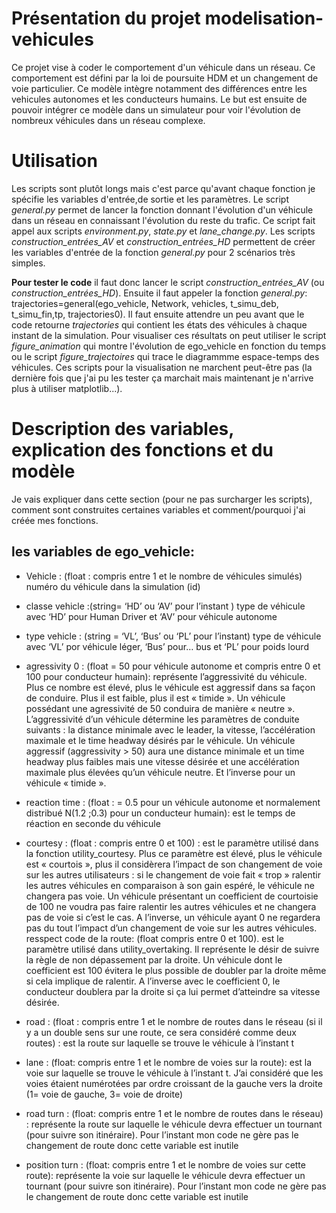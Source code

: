 # Présentation du projet modelisation-vehicules

Ce projet vise à coder le comportement d'un véhicule dans un réseau. Ce comportement est défini par la loi de poursuite HDM et un changement de voie particulier. Ce modèle intègre notamment des différences entre les vehicules autonomes et les conducteurs humains. Le but est ensuite de pouvoir intégrer ce modèle dans un simulateur pour voir l'évolution de nombreux véhicules dans un réseau complexe. 

# Utilisation

Les scripts sont plutôt longs mais c'est parce qu'avant chaque fonction je spécifie les variables d'entrée,de sortie et les paramètres.
Le script *general.py* permet de lancer la fonction donnant l'évolution d'un véhicule dans un réseau en connaissant l'évolution du reste du trafic. Ce script fait appel aux scripts *environment.py*, *state.py* et *lane_change.py*. Les scripts *construction_entrées_AV* et *construction_entrées_HD* permettent de créer les variables d'entrée de la fonction *general.py* pour 2 scénarios très simples. 

__Pour tester le code__ il faut donc lancer le script *construction_entrées_AV* (ou *construction_entrées_HD*). Ensuite il faut appeler la fonction *general.py*: trajectories=general(ego_vehicle, Network, vehicles, t_simu_deb, t_simu_fin,tp, trajectories0). Il faut ensuite attendre un peu avant que le code retourne *trajectories* qui contient les états des véhicules à chaque instant de la simulation. Pour visualiser ces résultats on peut utiliser le script *figure_animation* qui montre l'évolution de ego_vehicle en fonction du temps ou le script *figure_trajectoires* qui trace le diagrammme espace-temps des véhicules. Ces scripts pour la visualisation ne marchent peut-être pas (la dernière fois que j'ai pu les tester ça marchait mais maintenant je n'arrive plus à utiliser matplotlib...).

# Description des variables, explication des fonctions et du modèle

Je vais expliquer dans cette section (pour ne pas surcharger les scripts), comment sont construites certaines variables et comment/pourquoi j'ai créée mes fonctions.


## les variables de ego_vehicle:

* Vehicle : (float : compris entre 1 et le nombre de véhicules simulés) numéro du véhicule dans la simulation (id)

* classe vehicle :(string= ‘HD’ ou ‘AV’ pour l’instant ) type de véhicule avec ‘HD’ pour Human Driver et ‘AV’ pour véhicule autonome

* type vehicle : (string = ‘VL’, ‘Bus’ ou ‘PL’ pour l’instant) type de véhicule avec ‘VL’ por véhicule léger, ‘Bus’ pour… bus et ‘PL’ pour poids lourd

* agressivity 0 : (float = 50 pour véhicule autonome et compris entre 0 et 100 pour conducteur humain): représente l’aggressivité du véhicule. Plus ce nombre est élevé, plus le véhicule est aggressif dans sa façon de conduire. Plus il est faible, plus il est « timide ». Un véhicule possédant une agressivité de 50 conduira de manière « neutre ». L’aggressivité d’un véhicule détermine les paramètres de conduite suivants : la distance minimale avec le leader, la vitesse, l’accélération maximale et le time headway désirés par le véhicule. Un véhicule aggressif (aggressivity > 50) aura une distance minimale et un time headway plus faibles mais une vitesse désirée et une accélération maximale plus élevées qu’un véhicule neutre. Et l’inverse pour un véhicule « timide ».

* reaction time : (float : = 0.5 pour un véhicule autonome et normalement distribué N(1.2 ;0.3) pour un conducteur humain): est le temps de réaction en seconde du véhicule

* courtesy : (float : compris entre 0 et 100) : est le paramètre utilisé dans la fonction utility_courtesy. Plus ce paramètre est élevé, plus le véhicule est « courtois », plus il considèrera l’impact de son changement de voie sur les autres utilisateurs : si le changement de voie fait « trop » ralentir les autres véhicules en comparaison à son gain espéré, le véhicule ne changera pas voie. Un véhicule présentant un coefficient de courtoisie de 100 ne voudra pas faire ralentir les autres véhicules et ne changera pas de voie si c’est le cas. A l’inverse, un véhicule ayant 0 ne regardera pas du tout l’impact d’un changement de voie sur les autres véhicules.
resspect code de la route: (float compris entre 0 et 100). est le paramètre utilisé dans utility_overtaking. Il représente le désir de suivre la règle de non dépassement par la droite. Un véhicule dont le coefficient est 100 évitera le plus possible de doubler par la droite même si cela implique de ralentir. A l’inverse avec le coefficient 0, le conducteur doublera par la droite si ça lui permet d’atteindre sa vitesse désirée.

* road : (float : compris entre 1 et le nombre de routes dans le réseau (si il y a un double sens sur une route, ce sera considéré comme deux routes) : est la route sur laquelle se trouve le véhicule à l’instant t

* lane : (float: compris entre 1 et le nombre de voies sur la route): est la voie sur laquelle se trouve le véhicule à l’instant t. J’ai considéré que les voies étaient numérotées par ordre croissant de la gauche vers la droite (1= voie de gauche, 3= voie de droite)

* road turn : (float: compris entre 1 et le nombre de routes dans le réseau) : représente la route sur laquelle le véhicule devra effectuer un tournant (pour suivre son itinéraire). Pour l’instant mon code ne gère pas le changement de route donc cette variable est inutile

* position turn : (float: compris entre 1 et le nombre de voies sur cette route): représente la voie sur laquelle le véhicule devra effectuer un tournant (pour suivre son itinéraire). Pour l’instant mon code ne gère pas le changement de route donc cette variable est inutile

